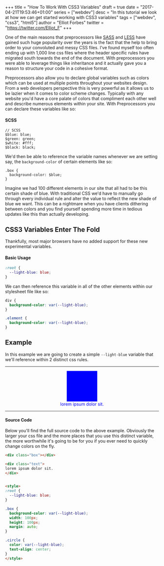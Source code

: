 +++
title = "How To Work With CSS3 Variables"
draft = true
date = "2017-04-21T19:53:46+01:00"
series = ["webdev"]
desc = "In this tutorial we look at how we can get started working with CSS3 variables"
tags = ["webdev", "css3", "html5"]
author = "Elliot Forbes"
twitter = "https://twitter.com/Elliot_F"
+++

One of the main reasons that preprocessors like [SASS](http://sass-lang.com/) and [LESS](http://lesscss.org/) have gained such huge popularity over the years is the fact that the help to bring order to your convoluted and messy CSS files. I've found myself too often ending up with 1,000 line css files where the header specific rules have migrated south towards the end of the document. With preprocessors you were able to leverage things like inheritance and it actually gave you a reason to structure your code in a cohesive format.

Preprocessors also allow you to declare global variables such as colors which can be used at multiple points throughout your websites design. From a web developers perspective this is very powerful as it allows us to be lazier when it comes to color scheme changes. Typically with any website you'd have a core palate of colors that compliment each other well and describe numerous elements within your site. With Preprocessors you can declare these variables like so:

#### SCSS

~~~less
// SCSS
$blue: blue;
$green: green;
$white: #fff;
$black: black;
~~~

We'd then be able to reference the variable names whenever we are setting say, the `background-color` of certain elements like so:

~~~less
.box {
  background-color: $blue;
}
~~~

Imagine we had 100 different elements in our site that all had to be this certain shade of blue. With traditional CSS we'd have to manually go through every individual rule and alter the value to reflect the new shade of blue we want. This can be a nightmare when you have clients dithering between colors and you find yourself spending more time in tedious updates like this than actually developing.

## CSS3 Variables Enter The Fold

Thankfully, most major browsers have no added support for these new experimental variables. 

#### Basic Usage

~~~css
:root {
  --light-blue: blue;
}  
~~~

We can then reference this variable in all of the other elements within our stylesheet file like so:

~~~css
div {
  background-color: var(--light-blue);
}

.element {
  background-color: var(--light-blue);
}
~~~

## Example

In this example we are going to create a simple `--light-blue` variable that we'll reference within 2 distinct css rules. 

---------------------

<div class="box"></div>

<div class="text">
lorem ipsum dolor sit.
</div>

---------------------    

<style>
:root {
  --light-blue: blue;
}

.box {
  background-color: var(--light-blue);
  width: 100px;
  height: 100px;
  margin: auto;
}

.text {
  color: var(--light-blue);
  text-align: center;
}
</style>

#### Source Code

Below you'll find the full source code to the above example. Obviously the larger your css file and the more places that you use this distinct variable, the more worthwhile it's going to be for you if you ever need to quickly change colors on the fly.

~~~html
<div class="box"></div>

<div class="text">
lorem ipsum dolor sit.
</div>
    

<style>
:root {
  --light-blue: blue;
}

.box {
  background-color: var(--light-blue);
  width: 100px;
  height: 100px;
  margin: auto;
}

.circle {
  color: var(--light-blue);
  text-align: center;
}
</style>
~~~

